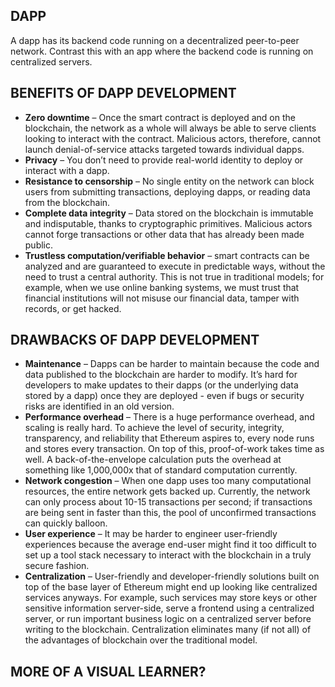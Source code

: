 
## DAPP
A dapp has its backend code running on a decentralized peer-to-peer network. Contrast this with an app where the backend code is running on centralized servers.

## BENEFITS OF DAPP DEVELOPMENT

-   **Zero downtime**  – Once the smart contract is deployed and on the blockchain, the network as a whole will always be able to serve clients looking to interact with the contract. Malicious actors, therefore, cannot launch denial-of-service attacks targeted towards individual dapps.
-   **Privacy**  – You don’t need to provide real-world identity to deploy or interact with a dapp.
-   **Resistance to censorship**  – No single entity on the network can block users from submitting transactions, deploying dapps, or reading data from the blockchain.
-   **Complete data integrity**  – Data stored on the blockchain is immutable and indisputable, thanks to cryptographic primitives. Malicious actors cannot forge transactions or other data that has already been made public.
-   **Trustless computation/verifiable behavior**  – smart contracts can be analyzed and are guaranteed to execute in predictable ways, without the need to trust a central authority. This is not true in traditional models; for example, when we use online banking systems, we must trust that financial institutions will not misuse our financial data, tamper with records, or get hacked.

## DRAWBACKS OF DAPP DEVELOPMENT

-   **Maintenance**  – Dapps can be harder to maintain because the code and data published to the blockchain are harder to modify. It’s hard for developers to make updates to their dapps (or the underlying data stored by a dapp) once they are deployed - even if bugs or security risks are identified in an old version.
-   **Performance overhead**  – There is a huge performance overhead, and scaling is really hard. To achieve the level of security, integrity, transparency, and reliability that Ethereum aspires to, every node runs and stores every transaction. On top of this, proof-of-work takes time as well. A back-of-the-envelope calculation puts the overhead at something like 1,000,000x that of standard computation currently.
-   **Network congestion**  – When one dapp uses too many computational resources, the entire network gets backed up. Currently, the network can only process about 10-15 transactions per second; if transactions are being sent in faster than this, the pool of unconfirmed transactions can quickly balloon.
-   **User experience**  – It may be harder to engineer user-friendly experiences because the average end-user might find it too difficult to set up a tool stack necessary to interact with the blockchain in a truly secure fashion.
-   **Centralization**  – User-friendly and developer-friendly solutions built on top of the base layer of Ethereum might end up looking like centralized services anyways. For example, such services may store keys or other sensitive information server-side, serve a frontend using a centralized server, or run important business logic on a centralized server before writing to the blockchain. Centralization eliminates many (if not all) of the advantages of blockchain over the traditional model.

## MORE OF A VISUAL LEARNER?
